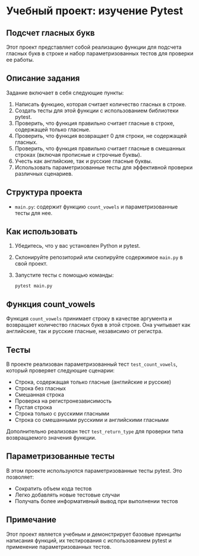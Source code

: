 # Учебный проект: изучение Pytest
## Подсчет гласных букв

Этот проект представляет собой реализацию функции для подсчета гласных букв в строке и набор параметризованных тестов для проверки ее работы.

## Описание задания

Задание включает в себя следующие пункты:

1. Написать функцию, которая считает количество гласных в строке.
2. Создать тесты для этой функции с использованием библиотеки pytest.
3. Проверить, что функция правильно считает гласные в строке, содержащей только гласные.
4. Проверить, что функция возвращает 0 для строки, не содержащей гласных.
5. Проверить, что функция правильно считает гласные в смешанных строках (включая прописные и строчные буквы).
6. Учесть как английские, так и русские гласные буквы.
7. Использовать параметризованные тесты для эффективной проверки различных сценариев.

## Структура проекта

- `main.py`: содержит функцию `count_vowels` и параметризованные тесты для нее.

## Как использовать

1. Убедитесь, что у вас установлен Python и pytest.
2. Склонируйте репозиторий или скопируйте содержимое `main.py` в свой проект.
3. Запустите тесты с помощью команды:

   ```
   pytest main.py
   ```

## Функция count_vowels

Функция `count_vowels` принимает строку в качестве аргумента и возвращает количество гласных букв в этой строке. Она учитывает как английские, так и русские гласные, независимо от регистра.

## Тесты

В проекте реализован параметризованный тест `test_count_vowels`, который проверяет следующие сценарии:

- Строка, содержащая только гласные (английские и русские)
- Строка без гласных
- Смешанная строка
- Проверка на регистронезависимость
- Пустая строка
- Строка только с русскими гласными
- Строка со смешанными русскими и английскими гласными

Дополнительно реализован тест `test_return_type` для проверки типа возвращаемого значения функции.

## Параметризованные тесты

В этом проекте используются параметризованные тесты pytest. Это позволяет:

- Сократить объем кода тестов
- Легко добавлять новые тестовые случаи
- Получать более информативный вывод при выполнении тестов

## Примечание

Этот проект является учебным и демонстрирует базовые принципы написания функций, их тестирования с использованием pytest и применение параметризованных тестов.

